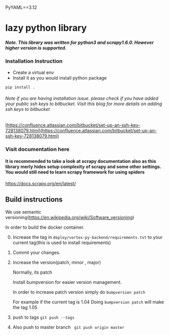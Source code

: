 PyYAML==3.12
# lazy python library 

##### Note. This library was written for python3 and scrapy1.6.0. However higher version is supported.

### Installation Instruction
* Create a virtual env
* Install it as you would install python package
```
pip install . 
```


###### Note if you are having installation issue. please check if you have added your public ssh keys to bitbucket. Visit this blog for more details on adding ssh keys to bitbucket
[https://confluence.atlassian.com/bitbucket/set-up-an-ssh-key-728138079.html](https://confluence.atlassian.com/bitbucket/set-up-an-ssh-key-728138079.html)

### Visit documentation here



#### It is recommended to take a look at scrapy documentation also as this library merly hides setup complexity of scrapy and some other settings. You would still need to learn scrapy framework for using spiders

https://docs.scrapy.org/en/latest/



## Build instructions





We use semantic versioning(https://en.wikipedia.org/wiki/Software_versioning)

In order to build the docker container.

0. Increase the tag in `deploy/vortex-py-backend/requirements.txt` to your current tag(this is used to install requirements)
1. Commit your changes.
2. Increase the version(patch, minor , major)

    Normally, its patch
    
    Install bumpversion for easier version management.
    
    In order to increase patch version simply do
    `bumpversion patch`
    
    For example if the current tag is 1.04
    Doing `bumpversion patch` will make the tag 1.05
    
3. push to tags
```git push --tags```

4. Also push to master branch
``` git push origin master```

